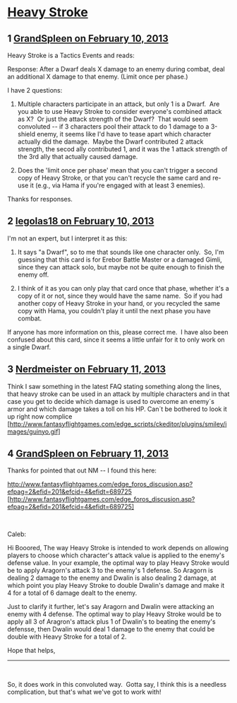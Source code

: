 # [Heavy Stroke](https://community.fantasyflightgames.com/topic/79082-heavy-stroke/)

## 1 [GrandSpleen on February 10, 2013](https://community.fantasyflightgames.com/topic/79082-heavy-stroke/?do=findComment&comment=761247)

Heavy Stroke is a Tactics Events and reads:

Response: After a Dwarf deals X damage to an enemy during combat, deal an additional X damage to that enemy. (Limit once per phase.)

I have 2 questions:
1) Multiple characters participate in an attack, but only 1 is a Dwarf.  Are you able to use Heavy Stroke to consider everyone's combined attack as X?  Or just the attack strength of the Dwarf?  That would seem convoluted -- if 3 characters pool their attack to do 1 damage to a 3-shield enemy, it seems like I'd have to tease apart which character actually did the damage.  Maybe the Dwarf contributed 2 attack strength, the secod ally contributed 1, and it was the 1 attack strength of the 3rd ally that actually caused damage. 

2) Does the 'limit once per phase' mean that you can't trigger a second copy of Heavy Stroke, or that you can't recycle the same card and re-use it (e.g., via Hama if you're engaged with at least 3 enemies).

Thanks for responses.

## 2 [legolas18 on February 10, 2013](https://community.fantasyflightgames.com/topic/79082-heavy-stroke/?do=findComment&comment=761311)

I'm not an expert, but I interpret it as this:

1) It says "a Dwarf", so to me that sounds like one character only.  So, I'm guessing that this card is for Erebor Battle Master or a damaged Gimli, since they can attack solo, but maybe not be quite enough to finish the enemy off.  

2) I think of it as you can only play that card once that phase, whether it's a copy of it or not, since they would have the same name.  So if you had another copy of Heavy Stroke in your hand, or you recycled the same copy with Hama, you couldn't play it until the next phase you have combat.

If anyone has more information on this, please correct me.  I have also been confused about this card, since it seems a little unfair for it to only work on a single Dwarf.

## 3 [Nerdmeister on February 11, 2013](https://community.fantasyflightgames.com/topic/79082-heavy-stroke/?do=findComment&comment=761362)

Think I saw something in the latest FAQ stating something along the lines, that heavy stroke can be used in an attack by multiple characters and in that case you get to decide which damage is used to overcome an enemy´s armor and which damage takes a toll on his HP. Can´t be bothered to look it up right now complice [http://www.fantasyflightgames.com/edge_scripts/ckeditor/plugins/smiley/images/guinyo.gif]

## 4 [GrandSpleen on February 11, 2013](https://community.fantasyflightgames.com/topic/79082-heavy-stroke/?do=findComment&comment=761536)

Thanks for pointed that out NM -- I found this here:

http://www.fantasyflightgames.com/edge_foros_discusion.asp?efpag=2&efid=201&efcid=4&efidt=689725 [http://www.fantasyflightgames.com/edge_foros_discusion.asp?efpag=2&efid=201&efcid=4&efidt=689725]

 

Caleb:

Hi Booored,
The way Heavy Stroke is intended to work depends on allowing players to choose which character's attack value is applied to the enemy's defense value. In your example, the optimal way to play Heavy Stroke would be to apply Aragorn's attack 3 to the enemy's 1 defense. So Aragorn is dealing 2 damage to the enemy and Dwalin is also dealing 2 damage, at which point you play Heavy Stroke to double Dwalin's damage and make it 4 for a total of 6 damage dealt to the enemy.

Just to clarify it further, let's say Aragorn and Dwalin were attacking an enemy with 4 defense. The optimal way to play Heavy Stroke would be to apply all 3 of Aragron's attack plus 1 of Dwalin's to beating the enemy's defensse, then Dwalin would deal 1 damage to the enemy that could be double with Heavy Stroke for a total of 2.

Hope that helps,

------------------

 

So, it does work in this convoluted way.  Gotta say, I think this is a needless complication, but that's what we've got to work with!  

